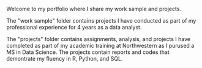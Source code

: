 Welcome to my portfolio where I share my work sample and projects.

The "work sample" folder contains projects I have conducted as part of my professional experience for 4 years as a data analyst. 

The "projects" folder contains assignments, analysis, and projects I have completed as part of my academic training at Northwestern as I purused a MS in Data Science. The projects contain reports and codes that demontrate my fluency in R, Python, and SQL. 
